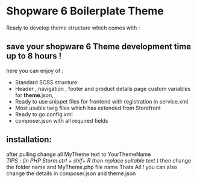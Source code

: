 # Shopware 6 Boilerplate Theme   

Ready to develop theme structure which comes with :

## save your shopware 6 Theme development time up to 8 hours !

here you can enjoy of :
- Standard SCSS structure 
- Header , navigation ,  footer and product details page custom variables for **theme**.json,    
- Ready to use snippet files for frontend with registration in service.xml
- Most usable twig files which has extended from Storefront 
- Ready to go config.xml
- composer.json with all required fields

## installation:

after pulling change all MyTheme text to YourThemeName  
*TIPS : (in PHP Storm ctrl + shif+ R then replace suitable text )*
 then change the folder name and MyTheme.php file name 
 Thats All ! you can also change the details in composer.json and theme.json

